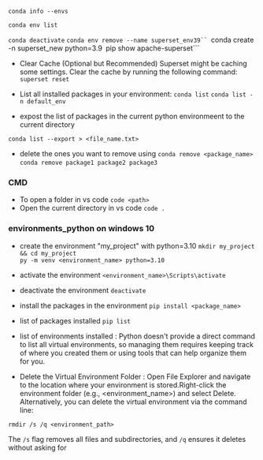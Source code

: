 

```conda info --envs```

```conda env list```

```conda deactivate```
```conda env remove --name superset_env39``
```conda create -n superset_new python=3.9```
```pip show apache-superset```

* Clear Cache (Optional but Recommended) Superset might be caching some settings. Clear the cache by running the following command: 
```superset reset```

* List all installed packages in your environment:
```conda list```
```conda list -n default_env```

* expost the list of packages in the current python environmeent to the current directory

```conda list --export > <file_name.txt>```

*  delete the ones you want to remove using
```conda remove <package_name>```
```conda remove package1 package2 package3```

### CMD
* To open a folder in vs code
```code <path>```
* Open the current directory in vs code
```code .```


### environments_python on windows 10
* create the environment "my_project" with python=3.10
```mkdir my_project && cd my_project```<br>
```py -m venv <environment_name> python=3.10```<br>

* activate the environment
```<environment_name>\Scripts\activate```

* deactivate the environment
```deactivate```

* install the packages in the environment
```pip install <package_name>```

* list of packages installed
```pip list```

* list of environments installed : Python doesn't provide a direct command to list all virtual environments, so managing them requires keeping track of where you created them or using tools that can help organize them for you.

* Delete the Virtual Environment Folder : Open File Explorer and navigate to the location where your environment is stored.Right-click the environment folder (e.g., <environment_name>) and select Delete.<br>
Alternatively, you can delete the virtual environment via the command line:

```rmdir /s /q <environment_path>```

The ```/s``` flag removes all files and subdirectories, and ```/q``` ensures it deletes without asking for











